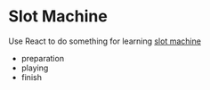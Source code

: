 # Slot Machine

Use React to do something for learning [slot machine](https://sleepy-oasis-28462.herokuapp.com/)

- preparation
- playing
- finish
